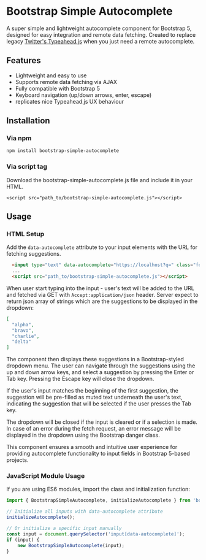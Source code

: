 # Bootstrap Simple Autocomplete

A super simple and lightweight autocomplete component for Bootstrap 5, designed for easy integration and remote data fetching.
Created to replace legacy [Twitter's Typeahead.js](https://github.com/twitter/typeahead.js) when you just need a remote autocomplete.

## Features

- Lightweight and easy to use
- Supports remote data fetching via AJAX
- Fully compatible with Bootstrap 5
- Keyboard navigation (up/down arrows, enter, escape)
- replicates nice Typeahead.js UX behaviour

## Installation

### Via npm

```bash
npm install bootstrap-simple-autocomplete
```

### Via script tag

Download the bootstrap-simple-autocomplete.js file and include it in your HTML.

`<script src="path_to/bootstrap-simple-autocomplete.js"></script>`

## Usage

### HTML Setup

Add the `data-autocomplete` attribute to your input elements with the URL for fetching suggestions.

```html
  <input type="text" data-autocomplete="https://localhost?q=" class="form-control">
  ...
  <script src="path_to/bootstrap-simple-autocomplete.js"></script>
```

When user start typing into the input - user's text will be added to the URL and fetched via GET with `Accept:application/json` header.
Server expect to return json array of strings which are the suggestions to be displayed in the dropdown:
```json
[
  "alpha",
  "bravo",
  "charlie",
  "delta"
]
```

The component then displays these suggestions in a Bootstrap-styled dropdown menu. The user can navigate through the suggestions using the up and down arrow keys, and select a suggestion by pressing the Enter or Tab key. Pressing the Escape key will close the dropdown.

If the user's input matches the beginning of the first suggestion, the suggestion will be pre-filled as muted text underneath the user's text, indicating the suggestion that will be selected if the user presses the Tab key.

The dropdown will be closed if the input is cleared or if a selection is made. In case of an error during the fetch request, an error message will be displayed in the dropdown using the Bootstrap danger class.

This component ensures a smooth and intuitive user experience for providing autocomplete functionality to input fields in Bootstrap 5-based projects.

### JavaScript Module Usage

If you are using ES6 modules, import the class and initialization function:

```javascript
import { BootstrapSimpleAutocomplete, initializeAutocomplete } from 'bootstrap-simple-autocomplete.mjs';

// Initialize all inputs with data-autocomplete attribute
initializeAutocomplete();

// Or initialize a specific input manually
const input = document.querySelector('input[data-autocomplete]');
if (input) {
    new BootstrapSimpleAutocomplete(input);
}
```
